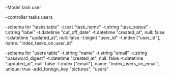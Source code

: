 -Model
task
user

-controller
tasks
users

-schema for "tasks table"
 -t.text "task_name"
 -t.string "task_status"
 -t.string "label"
 -t.datetime "cut_off_date"
 -t.datetime "created_at", null: false
 -t.datetime "updated_at", null: false
 -t.bigint "user_id"
 -t.index ["user_id"], name: "index_tasks_on_user_id"

-schema for "users table"
 -t.string "name"
 -t.string "email"
 -t.string "password_digest"
 -t.datetime "created_at", null: false
 -t.datetime "updated_at", null: false
 -t.index ["email"], name: "index_users_on_email", unique: true
 -add_foreign_key "pictures", "users"
